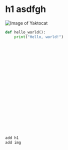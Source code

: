 # h1 asdfgh

![Image of Yaktocat](https://octodex.github.com/images/yaktocat.png)

```python
def hello_world():
    print("Hello, world!")






















add h1
add img
